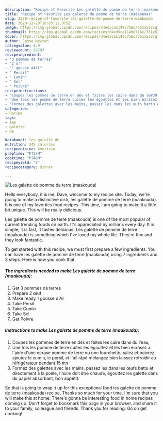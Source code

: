 ```yaml
---
description: "Recipe of Favorite Les galette de pomme de terre (maakouda)"
title: "Recipe of Favorite Les galette de pomme de terre (maakouda)"
slug: 2570-recipe-of-favorite-les-galette-de-pomme-de-terre-maakouda
date: 2020-12-20T18:05:12.075Z
image: https://img-global.cpcdn.com/recipes/d4ed5ca1149c716c/751x532cq70/les-galette-de-pomme-de-terre-maakouda-photo-principale-de-la-recette.jpg
thumbnail: https://img-global.cpcdn.com/recipes/d4ed5ca1149c716c/751x532cq70/les-galette-de-pomme-de-terre-maakouda-photo-principale-de-la-recette.jpg
cover: https://img-global.cpcdn.com/recipes/d4ed5ca1149c716c/751x532cq70/les-galette-de-pomme-de-terre-maakouda-photo-principale-de-la-recette.jpg
author: Jesse Newton
ratingvalue: 4.9
reviewcount: 28797
recipeingredient:
- "3 pommes de terres"
- "2 uf"
- "1 gousse dAil"
- " Persil"
- " Cumin"
- " Sel"
- " Poivre"
recipeinstructions:
- "Coupez les pommes de terre en dés et faites les cuire dans du l&#39;eau,"
- "Une fois les pomme de terre cuites les égouttez et les bien écrasez à l&#39;aide d&#39;une ecrase pomme de terre ou une fourchette, salez et poivrez ajoutez le cumin, le persil, et l&#39;ail râpé mélangez bien laissez refroidir au réfrigérateur pendant 15 mn"
- "Formez des galettes avec les mains, passez les dans les œufs battu et directement à la poêle, l&#39;huile doit être chaude, égouttez les galette dans du papier absorbant, bon appétit."
categories:
- Recipe
tags:
- les
- galette
- de

katakunci: les galette de 
nutrition: 245 calories
recipecuisine: American
preptime: "PT17M"
cooktime: "PT48M"
recipeyield: "2"
recipecategory: Dinner

---
```



![Les galette de pomme de terre (maakouda)](https://img-global.cpcdn.com/recipes/d4ed5ca1149c716c/751x532cq70/les-galette-de-pomme-de-terre-maakouda-photo-principale-de-la-recette.jpg)

Hello everybody, it is me, Dave, welcome to my recipe site. Today, we're going to make a distinctive dish, les galette de pomme de terre (maakouda). It is one of my favorites food recipes. This time, I am going to make it a little bit unique. This will be really delicious.

Les galette de pomme de terre (maakouda) is one of the most popular of current trending foods on earth. It's appreciated by millions every day. It is simple, it is fast, it tastes delicious. Les galette de pomme de terre (maakouda) is something which I've loved my whole life. They're fine and they look fantastic.




To get started with this recipe, we must first prepare a few ingredients. You can have les galette de pomme de terre (maakouda) using 7 ingredients and 3 steps. Here is how you cook that.

<!--inarticleads1-->

##### The ingredients needed to make Les galette de pomme de terre (maakouda):

1. Get 3 pommes de terres
1. Prepare 2 œuf
1. Make ready 1 gousse d&#39;Ail
1. Take  Persil
1. Take  Cumin
1. Take  Sel
1. Get  Poivre




<!--inarticleads2-->

##### Instructions to make Les galette de pomme de terre (maakouda):

1. Coupez les pommes de terre en dés et faites les cuire dans du l&#39;eau,
1. Une fois les pomme de terre cuites les égouttez et les bien écrasez à l&#39;aide d&#39;une ecrase pomme de terre ou une fourchette, salez et poivrez ajoutez le cumin, le persil, et l&#39;ail râpé mélangez bien laissez refroidir au réfrigérateur pendant 15 mn
1. Formez des galettes avec les mains, passez les dans les œufs battu et directement à la poêle, l&#39;huile doit être chaude, égouttez les galette dans du papier absorbant, bon appétit.




So that is going to wrap it up for this exceptional food les galette de pomme de terre (maakouda) recipe. Thanks so much for your time. I'm sure that you will make this at home. There's gonna be interesting food in home recipes coming up. Don't forget to bookmark this page in your browser, and share it to your family, colleague and friends. Thank you for reading. Go on get cooking!
